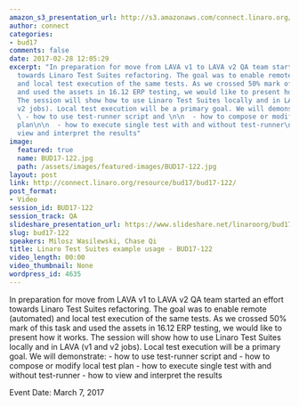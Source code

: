 ```yaml
---
amazon_s3_presentation_url: http://s3.amazonaws.com/connect.linaro.org/bud17/Presentations/BUD17-122%20-%20Linaro%20Test%20Suites%20example%20usage.pdf
author: connect
categories:
- bud17
comments: false
date: 2017-02-28 12:05:29
excerpt: "In preparation for move from LAVA v1 to LAVA v2 QA team started an effort
  towards Linaro Test Suites refactoring. The goal was to enable remote (automated)
  and local test execution of the same tests. As we crossed 50% mark of this task
  and used the assets in 16.12 ERP testing, we would like to present how it works.
  The session will show how to use Linaro Test Suites locally and in LAVA (v1 and
  v2 jobs). Local test execution will be a primary goal. We will demonstrate:\n\n
  \ - how to use test-runner script and \n\n  - how to compose or modify local test
  plan\n\n  - how to execute single test with and without test-runner\n\n  - how to
  view and interpret the results"
image:
  featured: true
  name: BUD17-122.jpg
  path: /assets/images/featured-images/BUD17-122.jpg
layout: post
link: http://connect.linaro.org/resource/bud17/bud17-122/
post_format:
- Video
session_id: BUD17-122
session_track: QA
slideshare_presentation_url: https://www.slideshare.net/linaroorg/bud17122-linaro-test-suites-example-usage
slug: bud17-122
speakers: Milosz Wasilewski, Chase Qi
title: Linaro Test Suites example usage - BUD17-122
video_length: 00:00
video_thumbnail: None
wordpress_id: 4635
---
```


In preparation for move from LAVA v1 to LAVA v2 QA team started an effort towards Linaro Test Suites refactoring. The goal was to enable remote (automated) and local test execution of the same tests. As we crossed 50% mark of this task and used the assets in 16.12 ERP testing, we would like to present how it works. The session will show how to use Linaro Test Suites locally and in LAVA (v1 and v2 jobs). Local test execution will be a primary goal. We will demonstrate:    - how to use test-runner script and     - how to compose or modify local test plan    - how to execute single test with and without test-runner    - how to view and interpret the results

Event Date: March 7, 2017